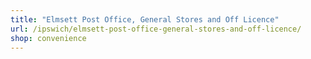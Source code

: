 ```yaml
---
title: "Elmsett Post Office, General Stores and Off Licence"
url: /ipswich/elmsett-post-office-general-stores-and-off-licence/
shop: convenience
---
```

